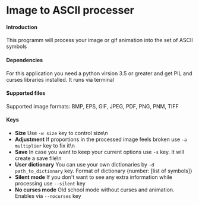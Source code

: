 # Image to ASCII processer

#### Introduction

This programm will process your image or gif animation into the set of ASCII symbols

#### Dependencies

For this application you need a python virsion 3.5 or greater and get PIL and curses libraries installed. It runs via terminal

#### Supported files

Supported image formats: BMP, EPS, GIF, JPEG, PDF, PNG, PNM, TIFF

#### Keys

* **Size** Use `-w size` key to control size\n
* **Adjustment** If proportions in the processed image feels broken use `-a multiplier` key to fix it\n
* **Save** In case you want to keep your current options use `-s` key. It will create a save file\n
* **User dictionary** You can use your own dictionaries by `-d path_to_dictionary` key. Format of dictionary {number: [list of  symbols]}
* **Silent mode** If you don't want to see any extra information while processing use `--silent` key
* **No curses mode** Old school mode without curses and animation. Enables via `--nocurses` key